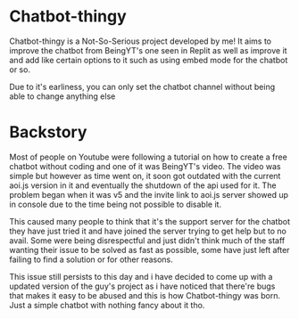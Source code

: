 # Chatbot-thingy
Chatbot-thingy is a Not-So-Serious project developed by me! It aims to improve the chatbot from BeingYT's one seen in Replit as well as improve it and add like certain options to it such as using embed mode for the chatbot or so. 

Due to it's earliness, you can only set the chatbot channel without being able to change anything else

# Backstory
Most of people on Youtube were following a tutorial on how to create a free chatbot without coding and one of it was BeingYT's video. The video was simple but however as time went on, it soon got outdated with the current aoi.js version in it and eventually the shutdown of the api used for it. The problem began when it was v5 and the invite link to aoi.js server showed up in console due to the time being not possible to disable it. 

This caused many people to think that it's the support server for the chatbot they have just tried it and have joined the server trying to get help but to no avail. Some were being disrespectful and just didn't think much of the staff wanting their issue to be solved as fast as possible, some have just left after failing to find a solution or for other reasons.

This issue still persists to this day and i have decided to come up with a updated version of the guy's project as i have noticed that there're bugs that makes it easy to be abused and this is how Chatbot-thingy was born. Just a simple chatbot with nothing fancy about it tho.



